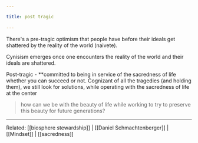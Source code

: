 ```yaml
---
title: post tragic 
---
```

There's a pre-tragic optimism that people have before their ideals get shattered by the reality of the world (naivete).

Cynisism emerges once one encounters the reality of the world and their ideals are shattered.

Post-tragic - **committed to being in service of the sacredness of life whether you can succeed or not. Cognizant of all the tragedies (and holding them), we still look for solutions, while operating with the sacredness of life at the center

> how can we be with the beauty of life while working to try to preserve this beauty for future generations?

-------------------

Related: [[biosphere stewardship]] | [[Daniel Schmachtenberger]] | [[Mindset]] | [[sacredness]]
